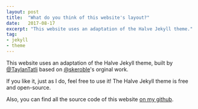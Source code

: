 ```yaml
---
layout: post
title:  "What do you think of this website's layout?"
date:   2017-08-17
excerpt: "This website uses an adaptation of the Halve Jekyll theme."
tag:
- jekyll
- theme
---
```


This website uses an adaptation of the Halve Jekyll theme, built by [@TaylanTatli](https://github.com/TaylanTatli) based on [@skeroble](https://github.com/srekoble)'s orginal work.

If you like it, just as I do, feel free to use it! The Halve Jekyll theme is free and open-source.

Also, you can find all the source code of this website [on my github](https://github.com/angelachieh/angelachieh.github.io).

